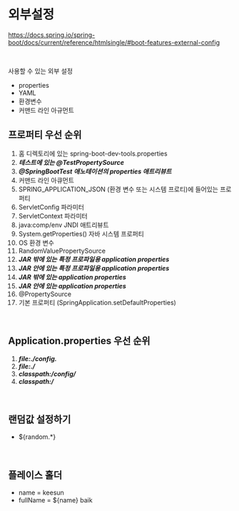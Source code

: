 외부설정
===

https://docs.spring.io/spring-boot/docs/current/reference/htmlsingle/#boot-features-external-config

<br/>

사용할 수 있는 외부 설정
  + properties
  + YAML
  + 환경변수
  + 커맨드 라인 아규먼트
  
프로퍼티 우선 순위
---
1. 홈 디렉토리에 있는 spring-boot-dev-tools.properties
2. _**테스트에 있는 @TestPropertySource**_
3. _**@SpringBootTest 애노테이션의 properties 애트리뷰트**_
4. 커맨드 라인 아큐먼트
5. SPRING_APPLICATION_JSON (환경 변수 또는 시스템 프로티)에 들어있는 프로퍼티
6. ServletConfig 파라미터
7. ServletContext 파라미터
8. java:comp/env JNDI 애트리뷰트
9. System.getProperties() 자바 시스템 프로퍼티
10. OS 환경 변수
11. RandomValuePropertySource
12. _**JAR 밖에 있는 특정 프로파일용 application properties**_
13. _**JAR 안에 있는 특정 프로파일용 application properties**_
14. _**JAR 밖에 있는 application properties**_
15. _**JAR 안에 있는 application properties**_
16. @PropertySource
17. 기본 프로퍼티 (SpringApplication.setDefaultProperties)

<br/>

Application.properties 우선 순위
---
1. _**file:./config.**_
2. _**file:./**_
3. _**classpath:/config/**_
4. _**classpath:/**_

<br/>

랜덤값 설정하기
---
* ${random.*}

<br/>

플레이스 홀더
---
+ name = keesun
+ fullName = ${name} baik
